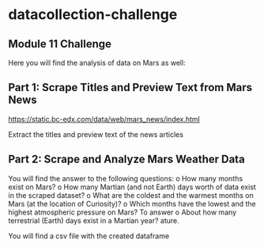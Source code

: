 # datacollection-challenge
## Module 11 Challenge

Here you will find the analysis of data on Mars as well:


## Part 1: Scrape Titles and Preview Text from Mars News

https://static.bc-edx.com/data/web/mars_news/index.html

Extract the titles and preview text of the news articles

## Part 2: Scrape and Analyze Mars Weather Data

You will find the answer to the following questions:
o	How many months exist on Mars?
o	How many Martian (and not Earth) days worth of data exist in the scraped dataset?
o	What are the coldest and the warmest months on Mars (at the location of Curiosity)? 
o	Which months have the lowest and the highest atmospheric pressure on Mars? To answer
o	About how many terrestrial (Earth) days exist in a Martian year? ature.


You will find a csv file with the created dataframe
